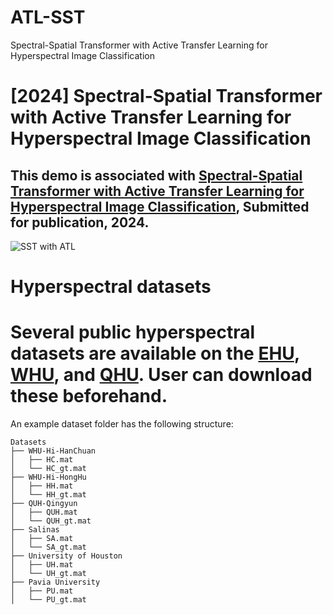 # ATL-SST
Spectral-Spatial Transformer with Active Transfer Learning for Hyperspectral Image Classification

# [2024] Spectral-Spatial Transformer with Active Transfer Learning for Hyperspectral Image Classification

## This demo is associated with [Spectral-Spatial Transformer with Active Transfer Learning for Hyperspectral Image Classification](https://arxiv.org/abs/2411.18115), Submitted for publication, 2024.

![SST with ATL](https://github.com/user-attachments/assets/b346abea-12ac-42e7-b370-a7f65e4850df)

# Hyperspectral datasets

# Several public hyperspectral datasets are available on the [EHU](https://www.ehu.eus/ccwintco/index.php/Hyperspectral_Remote_Sensing_Scenes), [WHU](https://rsidea.whu.edu.cn/resource_WHUHi_sharing.htm), and [QHU](https://rsidea.whu.edu.cn/resource_WHUHi_sharing.htm). User can download these beforehand. 

An example dataset folder has the following structure:
```
Datasets
├── WHU-Hi-HanChuan
│   ├── HC.mat
│   └── HC_gt.mat
├── WHU-Hi-HongHu
│   ├── HH.mat
│   └── HH_gt.mat
├── QUH-Qingyun 
│   ├── QUH.mat
│   └── QUH_gt.mat
├── Salinas 
│   ├── SA.mat
│   └── SA_gt.mat
├── University of Houston
│   ├── UH.mat
│   └── UH_gt.mat
├── Pavia University
│   ├── PU.mat
│   └── PU_gt.mat


